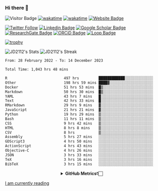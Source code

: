 ### Hi there 👋
![Visitor Badge](https://visitor-badge.laobi.icu/badge?page_id=JD2112.JD2112)
[![wakatime](https://github.com/JD2112/JD2112/actions/workflows/waka-readme.yml/badge.svg)](https://github.com/JD2112/JD2112/actions/workflows/waka-readme.yml)
[![wakatime](https://wakatime.com/badge/user/fe95275f-909a-4147-a45d-624981173898.svg)](https://wakatime.com/@fe95275f-909a-4147-a45d-624981173898)
[![Website Badge](https://img.shields.io/badge/website-informational?style=flat-square)](http://jyotirmoydas.netlify.app)

[![Twitter Follow](https://img.shields.io/twitter/follow/jyotirmoy21?style=social)](https://twitter.com/jyotirmoy21)
[![Linkedin Badge](https://img.shields.io/badge/-jyotirmoy-blue?style=plastic&logo=Linkedin&logoColor=white&link=https://www.linkedin.com/in/dasjyotirmoy/)](https://www.linkedin.com/in/dasjyotirmoy/)
[![Google Scholar Badge](https://img.shields.io/badge/-jyotirmoy-blue?style=plastic&logo=GoogleScholar&logoColor=white&link=https://scholar.google.se/citations?user=IMBYOv8AAAAJ&hl=en)](https://scholar.google.se/citations?user=IMBYOv8AAAAJ&hl=en)
[![ResearchGate Badge](https://img.shields.io/badge/-jyotirmoy-cyan?style=plastic&logo=ResearchGate&logoColor=white&link=https://www.researchgate.net/profile/Jyotirmoy-Das-3)](https://www.researchgate.net/profile/Jyotirmoy-Das-3)
[![ORCiD Badge](https://img.shields.io/badge/-jyotirmoy-green?style=plastic&logo=orcid&logoColor=white&link=https://orcid.org/0000-0002-5649-4658)](https://orcid.org/0000-0002-5649-4658)
[![Loop Badge](https://img.shields.io/badge/-jyotirmoy-orange?style=plastic&logo=Loop&logoColor=white&link=https://loop.frontiersin.org/people/1519976/overview)](https://loop.frontiersin.org/people/1519976/overview)

[![trophy](https://github-profile-trophy.vercel.app/?username=JD2112)](https://github.com/ryo-ma/github-profile-trophy)

<!--
**JD2112/JD2112** is a ✨ _special_ ✨ repository because its `README.md` (this file) appears on your GitHub profile.

Here are some ideas to get you started:

- 🔭 I’m currently working on ...
- 🌱 I’m currently learning ...
- 👯 I’m looking to collaborate on ...
- 🤔 I’m looking for help with ...
- 💬 Ask me about ...
- 📫 How to reach me: ...
- 😄 Pronouns: ...
- ⚡ Fun fact: ...
![JD2112's Top Languages](https://github-readme-stats.vercel.app/api/top-langs/?username=JD2112&theme=vue-dark&show_icons=true&hide_border=true&layout=compact)
-->
![JD2112's Stats](https://github-readme-stats.vercel.app/api?username=JD2112&theme=vue-dark&show_icons=true&hide_border=true&count_private=true)
![JD2112's Streak](https://github-readme-streak-stats.herokuapp.com/?user=JD2112&theme=vue-dark&hide_border=true)





<!--START_SECTION:waka-->

```txt
From: 28 February 2022 - To: 14 December 2023

Total Time: 1,043 hrs 48 mins

R                          497 hrs         ████████████░░░░░░░░░░░░░   47.61 %
Other                      198 hrs 59 mins ████▓░░░░░░░░░░░░░░░░░░░░   19.06 %
Docker                     51 hrs 53 mins  █▒░░░░░░░░░░░░░░░░░░░░░░░   04.97 %
Markdown                   50 hrs 30 mins  █▒░░░░░░░░░░░░░░░░░░░░░░░   04.84 %
YAML                       43 hrs 7 mins   █░░░░░░░░░░░░░░░░░░░░░░░░   04.13 %
Text                       42 hrs 33 mins  █░░░░░░░░░░░░░░░░░░░░░░░░   04.08 %
RMarkdown                  29 hrs 9 mins   ▓░░░░░░░░░░░░░░░░░░░░░░░░   02.79 %
JavaScript                 21 hrs 21 mins  ▓░░░░░░░░░░░░░░░░░░░░░░░░   02.05 %
Python                     19 hrs 29 mins  ▒░░░░░░░░░░░░░░░░░░░░░░░░   01.87 %
Bash                       11 hrs 11 mins  ▒░░░░░░░░░░░░░░░░░░░░░░░░   01.07 %
CSS                        9 hrs 42 mins   ▒░░░░░░░░░░░░░░░░░░░░░░░░   00.93 %
HTML                       8 hrs 8 mins    ▒░░░░░░░░░░░░░░░░░░░░░░░░   00.78 %
CSV                        8 hrs           ▒░░░░░░░░░░░░░░░░░░░░░░░░   00.77 %
Assembly                   5 hrs 27 mins   ░░░░░░░░░░░░░░░░░░░░░░░░░   00.52 %
GDScript3                  4 hrs 50 mins   ░░░░░░░░░░░░░░░░░░░░░░░░░   00.46 %
ActionScript               4 hrs 43 mins   ░░░░░░░░░░░░░░░░░░░░░░░░░   00.45 %
Objective-C                4 hrs 26 mins   ░░░░░░░░░░░░░░░░░░░░░░░░░   00.43 %
JSON                       3 hrs 33 mins   ░░░░░░░░░░░░░░░░░░░░░░░░░   00.34 %
TeX                        3 hrs 16 mins   ░░░░░░░░░░░░░░░░░░░░░░░░░   00.31 %
BibTeX                     3 hrs 15 mins   ░░░░░░░░░░░░░░░░░░░░░░░░░   00.31 %
```

<!--END_SECTION:waka-->

<div align="center">
    <details>
        <summary><b>GitHub Metrics👇🏻</b></summary>
    <br>
        
[Get Details](https://metrics.lecoq.io/insights/JD2112)
    </details>
</div>

<a target="_blank" href="https://www.goodreads.com/user/show/21242415-jyotirmoy-das">I am currently reading</a>


